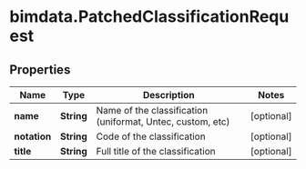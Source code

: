 # bimdata.PatchedClassificationRequest

## Properties

Name | Type | Description | Notes
------------ | ------------- | ------------- | -------------
**name** | **String** | Name of the classification (uniformat, Untec, custom, etc) | [optional] 
**notation** | **String** | Code of the classification | [optional] 
**title** | **String** | Full title of the classification | [optional] 


